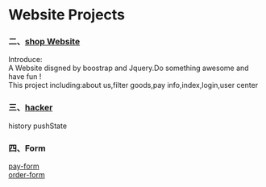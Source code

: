 # Website Projects

### 二、[shop Website](http://htmlpreview.github.io/?https://github.com/yhtml5/YHTML5-WEB/blob/master/51pay/inc/indx.html)  
Introduce:   
A Website disgned by boostrap and Jquery.Do something awesome and have fun !  
This project including:about us,filter goods,pay info,index,login,user center  
### 三、[hacker](http://htmlpreview.github.io/?https://github.com/yhtml5/YHTML5-WEB/blob/master/51pay/inc/index.html)  
history pushState


### 四、Form 
[pay-form](http://htmlpreview.github.io/?https://github.com/yhtml5/YHTML5-WEB/blob/master/form/pay-details/pay-details.html)  
[order-form](http://htmlpreview.github.io/?https://github.com/yhtml5/YHTML5-WEB/blob/master/pay-form/form.html)  

